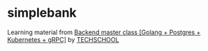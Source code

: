 # simplebank
Learning material from [Backend master class [Golang + Postgres + Kubernetes + gRPC]](https://youtube.com/playlist?list=PLy_6D98if3ULEtXtNSY_2qN21VCKgoQAE) by [TECHSCHOOL](https://github.com/techschool)
